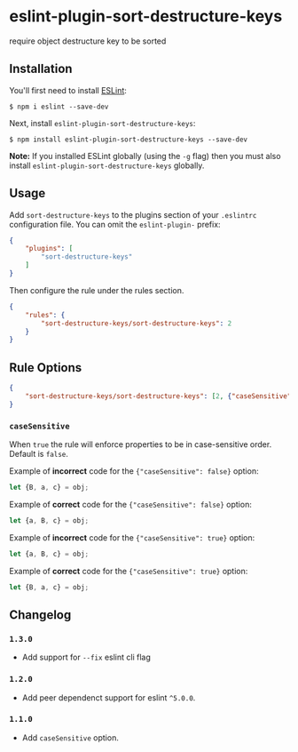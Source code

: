 # eslint-plugin-sort-destructure-keys

require object destructure key to be sorted

## Installation

You'll first need to install [ESLint](http://eslint.org):

```
$ npm i eslint --save-dev
```

Next, install `eslint-plugin-sort-destructure-keys`:

```
$ npm install eslint-plugin-sort-destructure-keys --save-dev
```

**Note:** If you installed ESLint globally (using the `-g` flag) then you must also install `eslint-plugin-sort-destructure-keys` globally.

## Usage

Add `sort-destructure-keys` to the plugins section of your `.eslintrc` configuration file. You can omit the `eslint-plugin-` prefix:

```json
{
    "plugins": [
        "sort-destructure-keys"
    ]
}
```


Then configure the rule under the rules section.

```json
{
    "rules": {
        "sort-destructure-keys/sort-destructure-keys": 2
    }
}
```

## Rule Options

```json
{
    "sort-destructure-keys/sort-destructure-keys": [2, {"caseSensitive": false}]
}
```

### `caseSensitive`

When `true` the rule will enforce properties to be in case-sensitive order. Default is `false`.

Example of **incorrect** code for the `{"caseSensitive": false}` option:

```js
let {B, a, c} = obj;
```

Example of **correct** code for the `{"caseSensitive": false}` option:

```js
let {a, B, c} = obj;
```

Example of **incorrect** code for the `{"caseSensitive": true}` option:

```js
let {a, B, c} = obj;
```

Example of **correct** code for the `{"caseSensitive": true}` option:

```js
let {B, a, c} = obj;
```

## Changelog

### `1.3.0`

- Add support for `--fix` eslint cli flag

### `1.2.0`

- Add peer dependenct support for eslint `^5.0.0`.

### `1.1.0`

- Add `caseSensitive` option.
